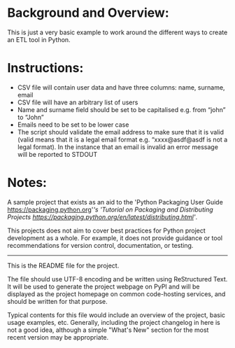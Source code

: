 # Background and Overview:

This is just a very basic example to work around the different ways to create an ETL tool in Python.

# Instructions:
- CSV file will contain user data and have three columns: name, surname, email
- CSV file will have an arbitrary list of users
- Name and surname field should be set to be capitalised e.g. from “john” to “John”
- Emails need to be set to be lower case
- The script should validate the email address to make sure that it is valid (valid means that it is a legal email format e.g. “xxxx@asdf@asdf is not a legal format). In the instance that an email is invalid an error message will be reported to STDOUT


# Notes:

A sample project that exists as an aid to the 'Python Packaging User Guide
<https://packaging.python.org>'_'s 'Tutorial on Packaging and Distributing
Projects <https://packaging.python.org/en/latest/distributing.html>'_.

This projects does not aim to cover best practices for Python project
development as a whole. For example, it does not provide guidance or tool
recommendations for version control, documentation, or testing.

----

This is the README file for the project.

The file should use UTF-8 encoding and be written using ReStructured Text. It
will be used to generate the project webpage on PyPI and will be displayed as
the project homepage on common code-hosting services, and should be written for
that purpose.

Typical contents for this file would include an overview of the project, basic
usage examples, etc. Generally, including the project changelog in here is not
a good idea, although a simple "What's New" section for the most recent version
may be appropriate.